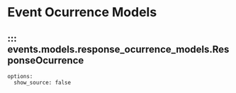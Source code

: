 # Event Ocurrence Models

## ::: events.models.response_ocurrence_models.ResponseOcurrence
    options:
      show_source: false